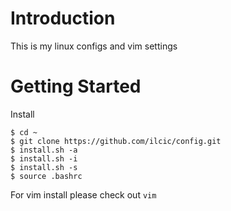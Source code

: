 Introduction
=============

This is my linux configs and vim settings

Getting Started
===============

Install

	$ cd ~
	$ git clone https://github.com/ilcic/config.git
	$ install.sh -a
	$ install.sh -i
	$ install.sh -s
	$ source .bashrc

For vim install please check out `vim`
